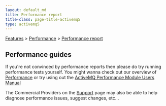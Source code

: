 ```yaml
---
layout: default_md
title: Performance report 
title-class: page-title-activemq5
type: activemq5
---
```


[Features](features) > [Performance](performance) > [Performance report](performance-report)


Performance guides
------------------

If you're not convinced by performance reports then please do try running performance tests yourself. You might wanna check out our overview of [Performance](performance) or try using out the [ActiveMQ Performance Module Users Manual](activemq-performance-module-users-manual)

The Commercial Providers on the [Support](support) page may also be able to help diagnose performance issues, suggest changes, etc...

